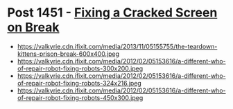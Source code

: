 # Post 1451 - [Fixing a Cracked Screen on Break](https://www.ifixit.com/News/1451/fixing-on-break)

- https://valkyrie.cdn.ifixit.com/media/2013/11/05155755/the-teardown-kittens-prison-break-600x400.jpeg
- https://valkyrie.cdn.ifixit.com/media/2012/02/05153616/a-different-who-of-repair-robot-fixing-robots-300x200.jpeg
- https://valkyrie.cdn.ifixit.com/media/2012/02/05153616/a-different-who-of-repair-robot-fixing-robots-324x216.jpeg
- https://valkyrie.cdn.ifixit.com/media/2012/02/05153616/a-different-who-of-repair-robot-fixing-robots-450x300.jpeg

